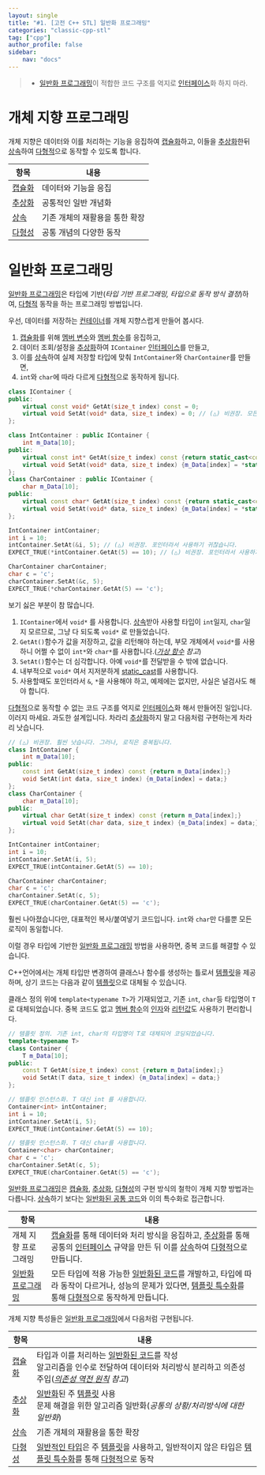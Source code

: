 ```yaml
---
layout: single
title: "#1. [고전 C++ STL] 일반화 프로그래밍"
categories: "classic-cpp-stl"
tag: ["cpp"]
author_profile: false
sidebar: 
    nav: "docs"
---
```


> * [일반화 프로그래밍](https://tango1202.github.io/classic-cpp-stl/classic-cpp-stl-generic/)이 적합한 코드 구조를 억지로 [인터페이스](https://tango1202.github.io/classic-cpp-oop/classic-cpp-oop-abstract-class-interface/#%EC%9D%B8%ED%84%B0%ED%8E%98%EC%9D%B4%EC%8A%A4)화 하지 마라. 

# 개체 지향 프로그래밍

개체 지향은 데이터와 이를 처리하는 기능을 응집하여 [캡슐화](https://tango1202.github.io/principle/principle-encapsulation/)하고, 이들을 [추상화](https://tango1202.github.io/classic-cpp-oop/classic-cpp-oop-abstract-class-interface/)한뒤 [상속](https://tango1202.github.io/classic-cpp-oop/classic-cpp-oop-inheritance/)하여 [다형적](https://tango1202.github.io/classic-cpp-oop/classic-cpp-oop-polymorphism/)으로 동작할 수 있도록 합니다.

|항목|내용|
|--|--|
|[캡슐화](https://tango1202.github.io/principle/principle-encapsulation/)|데이터와 기능을 응집|
|[추상화](https://tango1202.github.io/classic-cpp-oop/classic-cpp-oop-abstract-class-interface/)|공통적인 일반 개념화|
|[상속](https://tango1202.github.io/classic-cpp-oop/classic-cpp-oop-inheritance/)|기존 개체의 재활용을 통한 확장|
|[다형성](https://tango1202.github.io/classic-cpp-oop/classic-cpp-oop-polymorphism/)|공통 개념의 다양한 동작|


# 일반화 프로그래밍

[일반화 프로그래밍](https://tango1202.github.io/classic-cpp-stl/classic-cpp-stl-generic/)은 타입에 기반(*타입 기반 프로그래밍, 타입으로 동작 방식 결정*)하여, [다형적](https://tango1202.github.io/classic-cpp-oop/classic-cpp-oop-polymorphism/) 동작을 하는 프로그래밍 방법입니다.

우선, 데이터를 저장하는 [컨테이너](https://tango1202.github.io/classic-cpp-stl/classic-cpp-stl-container/)를 개체 지향스럽게 만들어 봅시다.

1. [캡슐화](https://tango1202.github.io/principle/principle-encapsulation/)를 위해 [멤버 변수](https://tango1202.github.io/classic-cpp-oop/classic-cpp-oop-member-variable/)와 [멤버 함수](https://tango1202.github.io/classic-cpp-oop/classic-cpp-oop-member-function/#%EB%A9%A4%EB%B2%84-%ED%95%A8%EC%88%98)를 응집하고,
2. 데이터 조회/설정을 [추상화](https://tango1202.github.io/classic-cpp-oop/classic-cpp-oop-abstract-class-interface/)하여 `IContainer` [인터페이스](https://tango1202.github.io/classic-cpp-oop/classic-cpp-oop-abstract-class-interface/#%EC%9D%B8%ED%84%B0%ED%8E%98%EC%9D%B4%EC%8A%A4)를 만들고,
3. 이를 [상속](https://tango1202.github.io/classic-cpp-oop/classic-cpp-oop-inheritance/)하여 실제 저장할 타입에 맞춰 `IntContainer`와 `CharContainer`를 만들면,
4. `int`와 `char`에 따라 다르게 [다형적](https://tango1202.github.io/classic-cpp-oop/classic-cpp-oop-polymorphism/)으로 동작하게 됩니다.

```cpp
class IContainer {
public:    
    virtual const void* GetAt(size_t index) const = 0;
    virtual void SetAt(void* data, size_t index) = 0; // (△) 비권장. 모든 포인터를 대충 담을 수 있는 void 포인터를 사용합니다.
};

class IntContainer : public IContainer {
    int m_Data[10];
public:
    virtual const int* GetAt(size_t index) const {return static_cast<const int*>(&m_Data[index]);} // 가상 함수의 리턴값은 int*로 변경할 수 있습니다.
    virtual void SetAt(void* data, size_t index) {m_Data[index] = *static_cast<int*>(data);} // (△) 비권장. 모든 포인터를 대충 담을 수 있는 void 포인터를 사용합니다.
};
class CharContainer : public IContainer {
    char m_Data[10];
public:
    virtual const char* GetAt(size_t index) const {return static_cast<const char*>(&m_Data[index]);} // 가상 함수의 리턴값은 char*로 변경할 수 있습니다.
    virtual void SetAt(void* data, size_t index) {m_Data[index] = *static_cast<char*>(data);} // (△) 비권장. 모든 포인터를 대충 담을 수 있는 void 포인터를 사용합니다.
};

IntContainer intContainer;
int i = 10;
intContainer.SetAt(&i, 5); // (△) 비권장. 포인터라서 사용하기 귀찮습니다.
EXPECT_TRUE(*intContainer.GetAt(5) == 10); // (△) 비권장. 포인터라서 사용하기 귀찮습니다.

CharContainer charContainer;
char c = 'c';
charContainer.SetAt(&c, 5);
EXPECT_TRUE(*charContainer.GetAt(5) == 'c');   
```

보기 싫은 부분이 참 많습니다.

1. `IContainer`에서 `void*` 를 사용합니다. [상속](https://tango1202.github.io/classic-cpp-oop/classic-cpp-oop-inheritance/)받아 사용할 타입이 `int`일지, `char`일지 모르므로, 그냥 다 되도록 `void*` 로 만들었습니다.
2. `GetAt()`함수가 값을 저장하고, 값을 리턴해야 하는데, 부모 개체에서 `void*`를 사용하니 어쩔 수 없이 `int*`와 `char*`를 사용합니다.(*[가상 함수](https://tango1202.github.io/classic-cpp-oop/classic-cpp-oop-member-function/#%EA%B0%80%EC%83%81-%ED%95%A8%EC%88%98) 참고*)
3. `SetAt()`함수는 더 심각합니다. 아예 `void*`를 전달받을 수 밖에 없습니다.
4. 내부적으로 `void*` 여서 지저분하게 [static_cast](https://tango1202.github.io/classic-cpp-guide/classic-cpp-guide-conversions/#%EB%AA%85%EC%8B%9C%EC%A0%81-%ED%98%95%EB%B3%80%ED%99%98)를 사용합니다.
5. 사용할때도 포인터라서 `&`, `*`을 사용해야 하고, 예제에는 없지만, 사실은 널검사도 해야 합니다.

[다형적](https://tango1202.github.io/classic-cpp-oop/classic-cpp-oop-polymorphism/)으로 동작할 수 없는 코드 구조를 억지로 [인터페이스](https://tango1202.github.io/classic-cpp-oop/classic-cpp-oop-abstract-class-interface/#%EC%9D%B8%ED%84%B0%ED%8E%98%EC%9D%B4%EC%8A%A4)화 해서 만들어진 일입니다. 이러지 마세요. 과도한 설계입니다. 차라리 [추상화](https://tango1202.github.io/classic-cpp-oop/classic-cpp-oop-abstract-class-interface/)하지 말고 다음처럼 구현하는게 차라리 낫습니다.

```cpp
// (△) 비권장. 훨씬 낫습니다. 그러나, 로직은 중복됩니다.
class IntContainer {
    int m_Data[10];
public:
    const int GetAt(size_t index) const {return m_Data[index];} 
    void SetAt(int data, size_t index) {m_Data[index] = data;} 
};
class CharContainer {
    char m_Data[10];
public:
    virtual char GetAt(size_t index) const {return m_Data[index];}
    virtual void SetAt(char data, size_t index) {m_Data[index] = data;} 
};

IntContainer intContainer;
int i = 10;
intContainer.SetAt(i, 5);
EXPECT_TRUE(intContainer.GetAt(5) == 10);

CharContainer charContainer;
char c = 'c';
charContainer.SetAt(c, 5);
EXPECT_TRUE(charContainer.GetAt(5) == 'c');   
```

훨씬 나아졌습니다만, 대표적인 복사/붙여넣기 코드입니다. `int`와 `char`만 다를뿐 모든 로직이 동일합니다.

이럴 경우 타입에 기반한 [일반화 프로그래밍](https://tango1202.github.io/classic-cpp-stl/classic-cpp-stl-generic/) 방법을 사용하면, 중복 코드를 해결할 수 있습니다.

C++언어에서는 개체 타입만 변경하여 클래스나 함수를 생성하는 틀로서 [템플릿](https://tango1202.github.io/classic-cpp-stl/classic-cpp-stl-template/)을 제공하며, 상기 코드는 다음과 같이 [템플릿](https://tango1202.github.io/classic-cpp-stl/classic-cpp-stl-template/)으로 대체될 수 있습니다. 

클래스 정의 위에 `template<typename T>`가 기재되었고, 기존 `int`, `char`등 타입명이 `T`로 대체되었습니다. 중복 코드도 없고 [멤버 함수](https://tango1202.github.io/classic-cpp-oop/classic-cpp-oop-member-function/#%EB%A9%A4%EB%B2%84-%ED%95%A8%EC%88%98)의 [인자](https://tango1202.github.io/classic-cpp-guide/classic-cpp-guide-function/#%EC%9D%B8%EC%9E%90%EB%A7%A4%EA%B0%9C%EB%B3%80%EC%88%98-parameter)와 [리턴값](https://tango1202.github.io/classic-cpp-guide/classic-cpp-guide-function/#%EB%A6%AC%ED%84%B4%EA%B0%92)도 사용하기 편리합니다.

```cpp
// 템플릿 정의. 기존 int, char의 타입명이 T로 대체되어 코딩되었습니다.
template<typename T>
class Container {
    T m_Data[10];
public:
    const T GetAt(size_t index) const {return m_Data[index];} 
    void SetAt(T data, size_t index) {m_Data[index] = data;} 
};

// 템플릿 인스턴스화. T 대신 int 를 사용합니다.
Container<int> intContainer;
int i = 10;
intContainer.SetAt(i, 5);
EXPECT_TRUE(intContainer.GetAt(5) == 10);

// 템플릿 인스턴스화. T 대신 char를 사용합니다.
Container<char> charContainer;
char c = 'c';
charContainer.SetAt(c, 5);
EXPECT_TRUE(charContainer.GetAt(5) == 'c');   
```
[일반화 프로그래밍](https://tango1202.github.io/classic-cpp-stl/classic-cpp-stl-generic/)은 [캡슐화](https://tango1202.github.io/principle/principle-encapsulation/), [추상화](https://tango1202.github.io/classic-cpp-oop/classic-cpp-oop-abstract-class-interface/), [다형성](https://tango1202.github.io/classic-cpp-oop/classic-cpp-oop-polymorphism/)의 구현 방식의 철학이 개체 지향 방법과는 다릅니다. [상속](https://tango1202.github.io/classic-cpp-oop/classic-cpp-oop-inheritance/)하기 보다는 [일반화된 공통 코드](https://tango1202.github.io/classic-cpp-stl/classic-cpp-stl-generic/)와 이의 특수화로 접근합니다.

|항목|내용|
|--|--|
|개체 지향 프로그래밍|[캡슐화](https://tango1202.github.io/principle/principle-encapsulation/)를 통해 데이터와 처리 방식을 응집하고, [추상화](https://tango1202.github.io/classic-cpp-oop/classic-cpp-oop-abstract-class-interface/)를 통해 공통의 [인터페이스](https://tango1202.github.io/classic-cpp-oop/classic-cpp-oop-abstract-class-interface/#%EC%9D%B8%ED%84%B0%ED%8E%98%EC%9D%B4%EC%8A%A4) 규약을 만든 뒤 이를 [상속](https://tango1202.github.io/classic-cpp-oop/classic-cpp-oop-inheritance/)하여 [다형적](https://tango1202.github.io/classic-cpp-oop/classic-cpp-oop-polymorphism/)으로 만듭니다.|
|[일반화 프로그래밍](https://tango1202.github.io/classic-cpp-stl/classic-cpp-stl-generic/)|모든 타입에 적용 가능한 [일반화된 코드](https://tango1202.github.io/classic-cpp-stl/classic-cpp-stl-generic/)를 개발하고, 타입에 따라 동작이 다르거나, 성능의 문제가 있다면, [템플릿 특수화](https://tango1202.github.io/classic-cpp-stl/classic-cpp-stl-template-specialization/)를 통해 [다형적](https://tango1202.github.io/classic-cpp-oop/classic-cpp-oop-polymorphism/)으로 동작하게 만듭니다.|

개체 지향 특성들은 [일반화 프로그래밍](https://tango1202.github.io/classic-cpp-stl/classic-cpp-stl-generic/)에서 다음처럼 구현됩니다. 

|항목|내용|
|--|--|
|[캡슐화](https://tango1202.github.io/principle/principle-encapsulation/)|타입과 이를 처리하는 [일반화된 코드](https://tango1202.github.io/classic-cpp-stl/classic-cpp-stl-generic/)를 작성<br>알고리즘을 인수로 전달하여 데이터와 처리방식 분리하고 의존성 주입(*[의존성 역전 원칙](https://tango1202.github.io/principle/principle-dependency-inversion/) 참고*)|
|[추상화](https://tango1202.github.io/classic-cpp-oop/classic-cpp-oop-abstract-class-interface/)|[일반화](https://tango1202.github.io/classic-cpp-stl/classic-cpp-stl-generic/)된 주 [템플릿](https://tango1202.github.io/classic-cpp-stl/classic-cpp-stl-template/) 사용<br/>문제 해결을 위한 알고리즘 일반화(*공통의 상황/처리방식에 대한 일반화*)|
|[상속](https://tango1202.github.io/classic-cpp-oop/classic-cpp-oop-inheritance/)|기존 개체의 재활용을 통한 확장|
|[다형성](https://tango1202.github.io/classic-cpp-oop/classic-cpp-oop-polymorphism/)|[일반적인 타입](https://tango1202.github.io/classic-cpp-stl/classic-cpp-stl-generic/)은 주 [템플릿](https://tango1202.github.io/classic-cpp-stl/classic-cpp-stl-template/)을 사용하고, 일반적이지 않은 타입은 [템플릿 특수화](https://tango1202.github.io/classic-cpp-stl/classic-cpp-stl-template-specialization/)를 통해 [다형적](https://tango1202.github.io/classic-cpp-oop/classic-cpp-oop-polymorphism/)으로 동작|

